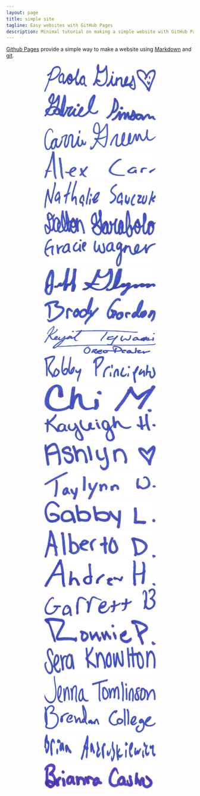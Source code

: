```yaml
---
layout: page
title: simple site
tagline: Easy websites with GitHub Pages
description: Minimal tutorial on making a simple website with GitHub Pages
---
```


[Github Pages](https://pages.github.com) provide a simple way to make a
website using
[Markdown](https://daringfireball.net/projects/markdown/) and
[git](https://git-scm.com).
<center>
<img src="signatures_optimized/1.jpg" alt="Signature" style="height:75px;width:300px;"><br>
<img src="signatures_optimized/2.jpg" alt="Signature" style="height:75px;width:300px;">
<img src="signatures_optimized/3.jpg" alt="Signature" style="height:75px;width:300px;"><br>
<img src="signatures_optimized/4.jpg" alt="Signature" style="height:75px;width:300px;">
<img src="signatures_optimized/5.jpg" alt="Signature" style="height:75px;width:300px;"><br>
<img src="signatures_optimized/6.jpg" alt="Signature" style="height:75px;width:300px;">
<img src="signatures_optimized/7.jpg" alt="Signature" style="height:75px;width:300px;"><br>
<img src="signatures_optimized/8.jpg" alt="Signature" style="height:75px;width:300px;">
<img src="signatures_optimized/9.jpg" alt="Signature" style="height:75px;width:300px;"><br>
<img src="signatures_optimized/10.jpg" alt="Signature" style="height:75px;width:300px;">
<img src="signatures_optimized/11.jpg" alt="Signature" style="height:75px;width:300px;"><br>
<img src="signatures_optimized/12.jpg" alt="Signature" style="height:75px;width:300px;">
<img src="signatures_optimized/13.jpg" alt="Signature" style="height:75px;width:300px;"><br>
<img src="signatures_optimized/14.jpg" alt="Signature" style="height:75px;width:300px;">
<img src="signatures_optimized/15.jpg" alt="Signature" style="height:75px;width:300px;"><br>
<img src="signatures_optimized/16.jpg" alt="Signature" style="height:75px;width:300px;">
<img src="signatures_optimized/17.jpg" alt="Signature" style="height:75px;width:300px;"><br>
<img src="signatures_optimized/18.jpg" alt="Signature" style="height:75px;width:300px;">
<img src="signatures_optimized/19.jpg" alt="Signature" style="height:75px;width:300px;"><br>
<img src="signatures_optimized/20.jpg" alt="Signature" style="height:75px;width:300px;">
<img src="signatures_optimized/21.jpg" alt="Signature" style="height:75px;width:300px;"><br>
<img src="signatures_optimized/22.jpg" alt="Signature" style="height:75px;width:300px;">
<img src="signatures_optimized/23.jpg" alt="Signature" style="height:75px;width:300px;"><br>
<img src="signatures_optimized/24.jpg" alt="Signature" style="height:75px;width:300px;">
<img src="signatures_optimized/25.jpg" alt="Signature" style="height:75px;width:300px;"><br>
</center>
